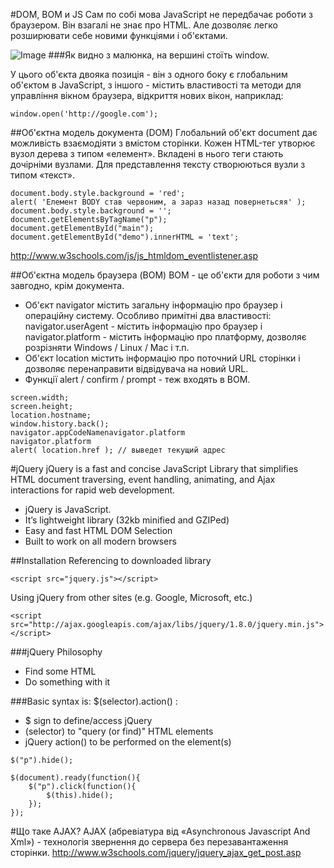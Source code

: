 #DOM, BOM и JS
Сам по собі мова JavaScript не передбачає роботи з браузером.
Він взагалі не знає про HTML. Але дозволяє легко розширювати себе новими функціями і об'єктами.

![Image](https://learn.javascript.ru/article/browser-environment/windowObjects.png)
###Як видно з малюнка, на вершині стоїть window.

У цього об'єкта двояка позиція - він з одного боку є глобальним об'єктом в JavaScript,
з іншого - містить властивості та методи для управління вікном браузера, відкриття нових вікон, наприклад:
```
window.open('http://google.com');
```
##Об'єктна модель документа (DOM)
Глобальний об'єкт document дає можливість взаємодіяти з вмістом сторінки.
Кожен HTML-тег утворює вузол дерева з типом «елемент». Вкладені в нього теги стають дочірніми вузлами. Для представлення тексту створюються вузли з типом «текст».
```
document.body.style.background = 'red';
alert( 'Елемент BODY став червоним, а зараз назад повернетьсяя' );
document.body.style.background = '';
document.getElementsByTagName("p");
document.getElementById("main");
document.getElementById("demo").innerHTML = 'text';
```
http://www.w3schools.com/js/js_htmldom_eventlistener.asp

##Об'єктна модель браузера (BOM)
BOM - це об'єкти для роботи з чим завгодно, крім документа.
- Об'єкт navigator містить загальну інформацію про браузер і операційну систему. Особливо примітні два властивості: navigator.userAgent - містить інформацію про браузер і navigator.platform - містить інформацію про платформу, дозволяє розрізняти Windows / Linux / Mac і т.п.
- Об'єкт location містить інформацію про поточний URL сторінки і дозволяє перенаправити відвідувача на новий URL.
- Функції alert / confirm / prompt - теж входять в BOM.
```
screen.width;
screen.height;
location.hostname;
window.history.back();
navigator.appCodeNamenavigator.platform
navigator.platform
alert( location.href ); // выведет текущий адрес
```

#jQuery 
jQuery is a fast and concise JavaScript Library that simplifies HTML document traversing, event handling, animating, and Ajax interactions for rapid web development.
- jQuery is JavaScript.
- It’s lightweight library (32kb minified and GZIPed)
- Easy and fast HTML DOM Selection
- Built to work on all modern browsers

##Installation
Referencing to downloaded library
```
<script src="jquery.js"></script>
```
Using jQuery from other sites (e.g. Google, Microsoft, etc.)
```
<script src="http://ajax.googleapis.com/ajax/libs/jquery/1.8.0/jquery.min.js">
</script>
```
###jQuery Philosophy
- Find some HTML
- Do something with it

###Basic syntax is: $(selector).action() :

- $ sign to define/access jQuery 
- (selector) to "query (or find)" HTML elements 
- jQuery action() to be performed on the element(s) 
```
$("p").hide();

$(document).ready(function(){
    $("p").click(function(){
        $(this).hide();
    });
});
```

#Що таке AJAX?
AJAX (абревіатура від «Asynchronous Javascript And Xml») - технологія звернення до сервера без перезавантаження сторінки.
http://www.w3schools.com/jquery/jquery_ajax_get_post.asp
